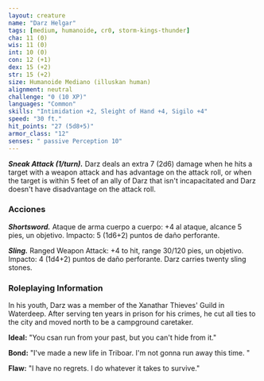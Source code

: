 ```yaml
---
layout: creature
name: "Darz Helgar"
tags: [medium, humanoide, cr0, storm-kings-thunder]
cha: 11 (0)
wis: 11 (0)
int: 10 (0)
con: 12 (+1)
dex: 15 (+2)
str: 15 (+2)
size: Humanoide Mediano (illuskan human)
alignment: neutral
challenge: "0 (10 XP)"
languages: "Common"
skills: "Intimidation +2, Sleight of Hand +4, Sigilo +4"
speed: "30 ft."
hit_points: "27 (5d8+5)"
armor_class: "12"
senses: " passive Perception 10"
---
```


***Sneak Attack (1/turn).*** Darz deals an extra 7 (2d6) damage when he hits a target with a weapon attack and has advantage on the attack roll, or when the target is within 5 feet of an ally of Darz that isn't incapacitated and Darz doesn't have disadvantage on the attack roll.

### Acciones

***Shortsword.*** Ataque de arma cuerpo a cuerpo: +4 al ataque, alcance 5 pies, un objetivo. Impacto: 5 (1d6+2) puntos de daño perforante.

***Sling.*** Ranged Weapon Attack: +4 to hit, range 30/120 pies, un objetivo. Impacto: 4 (1d4+2) puntos de daño perforante. Darz carries twenty sling stones.

### Roleplaying Information

In his youth, Darz was a member of the Xanathar Thieves' Guild in Waterdeep. After serving ten years in prison for his crimes, he cut all ties to the city and moved north to be a campground caretaker.

**Ideal:** "You csan run from your past, but you can't hide from it."

**Bond:** "I've made a new life in Triboar. I'm not gonna run away this time. "

**Flaw:** "I have no regrets. I do whatever it takes to survive."